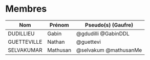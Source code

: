 # Membres

| Nom         | Prénom   | Pseudo(s) (Gaufre)    |
| ----------- | -------- | --------------------- |
| DUDILLIEU   | Gabin    | @gdudilli @GabinDDL   |
| GUETTEVILLE | Nathan   | @guettevi             |
| SELVAKUMAR  | Mathusan | @selvakum @mathusanMe |
